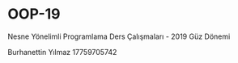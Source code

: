 ﻿# OOP-19
Nesne Yönelimli Programlama Ders Çalışmaları - 2019 Güz Dönemi

Burhanettin Yılmaz 17759705742

